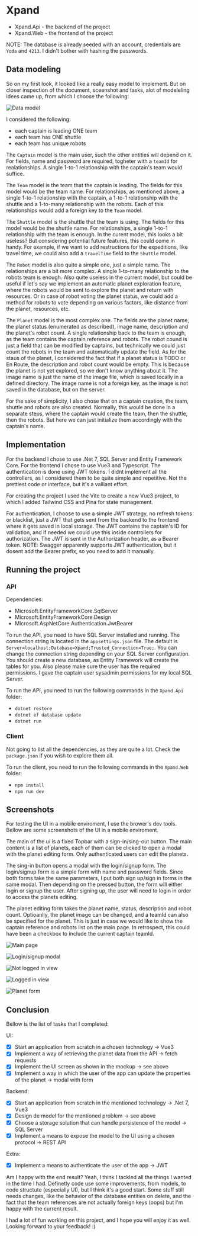 # Xpand

- Xpand.Api - the backend of the project
- Xpand.Web - the frontend of the project

NOTE: The database is already seeded with an account, credentials are `Yoda` and `4213`. I didn't bother with hashing the passwords.

## Data modeling

So on my first look, it looked like a really easy model to implement. But on closer inspection of the document, sceenshot and tasks, alot of modeleling idees came up, from which I choose the following:

![Data model](assets/model.png)

I considered the following:

- each captain is leading ONE team
- each team has ONE shuttle
- each team has unique robots

The `Captain` model is the main user, such the other entities will depend on it. For fields, name and password are required, togheter with a `teamId` for realationships. A single 1-to-1 relationship with the captain's team would suffice.

The `Team` model is the team that the captain is leading. The fields for this model would be the team name. For relationships, as mentioned above, a single 1-to-1 relationship with the captain, a 1-to-1 relationship with the shuttle and a 1-to-many relationship with the robots. Each of this relationships would add a foreign key to the `Team` model.

The `Shuttle` model is the shuttle that the team is using. The fields for this model would be the shuttle name. For relationships, a single 1-to-1 relationship with the team is enough. In the curent model, this looks a bit useless? But considering potential future features, this could come in handy. For example, if we want to add restructions for the expeditions, like travel time, we could also add a `travelTime` field to the `Shuttle` model.

The `Robot` model is also quite a simple one, just a simple name. The relationships are a bit more complex. A single 1-to-many relationship to the robots team is enough. Also quite useless in the current model, but could be useful if let's say we implement an automatic planet exploration feature, where the robots would be sent to explore the planet and return with resources. Or in case of robot voting the planet status, we could add a method for robots to vote depending on various factors, like distance from the planet, resources, etc.

The `Planet` model is the most complex one. The fields are the planet name, the planet status (enumerated as described), image name, description and the planet's robot count. A single relationship back to the team is enough, as the team contains the captain reference and robots. The robot cound is just a field that can be modified by captains, but technically we could just count the robots in the team and automatically update the field. As for the staus of the planet, I considered the fact that if a planet status is TODO or En Route, the description and robot count would be empty. This is because the planet is not yet explored, so we don't know anything about it. The image name is just the name of the image file, which is saved locally in a defined directory. The image name is not a foreign key, as the image is not saved in the database, but on the server.

For the sake of simplicity, I also chose that on a captain creation, the team, shuttle and robots are also created. Normally, this would be done in a separate steps, where the captain would create the team, then the shuttle, then the robots. But here we can just initialize them accordingly with the captain's name.

## Implementation

For the backend I chose to use .Net 7, SQL Server and Entity Framework Core. For the frontend I chose to use Vue3 and Typescript. The authentication is done using JWT tokens. I didnt implement all the controllers, as I considered them to be quite simple and repetitive. Not the prettiest code or interface, but it's a valliant effort.

For creating the project I used the Vite to create a new Vue3 project, to which I added Tailwind CSS and Pina for state management.

For authentication, I choose to use a simple JWT strategy, no refresh tokens or blacklist, just a JWT that gets sent from the backend to the frontend where it gets saved in local storage. The JWT contains the captain's ID for validation, and if needed we could use this inside controllers for authorization. The JWT is sent in the Authorization header, as a Bearer token. NOTE: Swagger apparently supports JWT authentication, but it dosent add the Bearer prefix, so you need to add it manually.

## Running the project

### API

Dependencies:

- Microsoft.EntityFrameworkCore.SqlServer
- Microsoft.EntityFrameworkCore.Design
- Microsoft.AspNetCore.Authentication.JwtBearer

To run the API, you need to have SQL Server installed and running. The connection string is located in the `appsettings.json` file. The default is `Server=localhost;Database=Xpand;Trusted_Connection=True;`. You can change the connection string depending on your SQL Server configuration. You should create a new database, as Entity Framework will create the tables for you. Also please make sure the user has the required permissions. I gave the captain user sysadmin permissions for my local SQL Server.

To run the API, you need to run the following commands in the `Xpand.Api` folder:

- `dotnet restore`
- `dotnet ef database update`
- `dotnet run`

### Client

Not going to list all the dependencies, as they are quite a lot. Check the `package.json` if you wish to explore them all.

To run the client, you need to run the following commands in the `Xpand.Web` folder:

- `npm install`
- `npm run dev`

## Screenshots

For testing the UI in a mobile enviroment, I use the brower's dev tools. Bellow are some screenshots of the UI in a mobile enviroment.

The main of the ui is a fixed Topbar with a sign-in/sing-out button. The main content is a list of planets, each of them can be clicked to open a modal with the planet editing form. Only authenticated users can edit the planets.

The sing-in button opens a modal with the login/signup form. The login/signup form is a simple form with name and password fields. Since both forms take the same parameters, I put both sign up/sign in forms in the same modal. Then depending on the pressed button, the form will either login or signup the user. After signing up, the user will need to login in order to access the planets editing.

The planet editing form takes the planet name, status, description and robot count. Optioanlly, the planet image can be changed, and a teamId can also be specified for the planet. This is just in case we would like to show the captain reference and robots list on the main page. In retrospect, this could have been a checkbox to include the current captain teamId.

![Main page](assets/ss1.png)

![Login/signup modal](assets/ss2.png)

![Not logged in view](assets/ss5.png)

![Logged in view](assets/ss3.png)

![Planet form](assets/ss4.png)

## Conclusion

Bellow is the list of tasks that I completed:

UI:

- [x] Start an application from scratch in a chosen technology -> Vue3
- [x] Implement a way of retrieving the planet data from the API -> fetch requests
- [x] Implement the UI screen as shown in the mockup -> see above
- [x] Implement a way in which the user of the app can update the properties of the
      planet -> modal with form

Backend:

- [x] Start an application from scratch in the mentioned technology -> .Net 7, Vue3
- [x] Design de model for the mentioned problem -> see above
- [x] Choose a storage solution that can handle persistence of the model -> SQL Server
- [x] Implement a means to expose the model to the UI using a chosen protocol -> REST API

Extra:

- [x] Implement a means to authenticate the user of the app -> JWT

Am I happy with the end result? Yeah, I think I tackled all the things I wanted in the time I had. Definetly code use some improvements, from models, to code structute (especially UI), but I think it's a good start. Some stuff still needs changes, like the behavior of the database entities on delete, and the fact that the team references are not actually foreign keys (oops) but I'm happy with the current result.

I had a lot of fun working on this project, and I hope you will enjoy it as well. Looking forward to your feedback! :)

